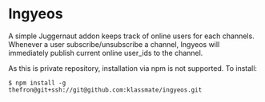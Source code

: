 Ingyeos
=======
A simple Juggernaut addon keeps track of online users for each channels. Whenever a user subscribe/unsubscribe a channel, Ingyeos will immediately publish current online user_ids to the channel. 

As this is private repository, installation via npm is not supported. To install:

	$ npm install -g thefron@git+ssh://git@github.com:klassmate/ingyeos.git
